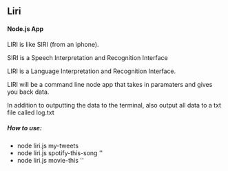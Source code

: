 <h2>Liri</h2>
<h4>Node.js App</h4>

<p>
LIRI is like SIRI (from an iphone).

SIRI is a Speech Interpretation and Recognition Interface

LIRI is a Language Interpretation and Recognition Interface.

LIRI will be a command line node app that takes in paramaters and gives you back data.

In addition to outputting the data to the terminal, also output all data to a txt file called log.txt
</p>

<h5>How to use:</h5>
<ul>
  <li>node liri.js my-tweets</li>
  <li>node liri.js spotify-this-song '<song name here>'</li>
  <li>node liri.js movie-this '<movie name here>'</li>
</ul>
